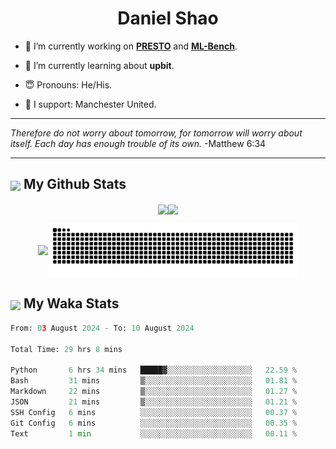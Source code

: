 

<h1 align="center">Daniel Shao</h1>

- 🐒 I’m currently working on **[PRESTO](https://github.com/IDEA-XL/PRESTO)** and **[ML-Bench](https://github.com/gersteinlab/ML-bench)**.

- 🥹 I’m currently learning about **upbit**.

- 😇 Pronouns: He/His.

- 🦧 I support: Manchester United.

---

<i> Therefore do not worry about tomorrow, for tomorrow will worry about itself. Each day has enough trouble of its own. </i> -Matthew 6:34

---

<h2><img src="https://emojis.slackmojis.com/emojis/images/1579216111/7550/pikachu_wave.gif?1579216111" align="center" width="28" /> My Github Stats</h2>

<p align="center"><img align="center" src = "https://github-readme-stats.vercel.app/api?username=super-dainiu&show_icons=true&count_private=true&theme=tokyonight&hide=issues&line_height=30" width="400px"><img align="center" src = "https://github-readme-streak-stats.herokuapp.com/?user=super-dainiu&theme=tokyonight" width="400px"></p>

<p align="center"><img align="center" width="400px" src="https://github-readme-stats.vercel.app/api/top-langs/?username=super-dainiu&layout=compact&theme=tokyonight&hide=html,tex,jupyter%20notebook"><img align="center" width="400px" src="https://github.com/super-dainiu/super-dainiu/blob/output/github-contribution-grid-snake.svg"></p>

<h2><img src="https://emojis.slackmojis.com/emojis/images/1579216111/7550/pikachu_wave.gif?1579216111" align="center" width="28" /> My Waka Stats</h2>

<!--START_SECTION:waka-->

```python
From: 03 August 2024 - To: 10 August 2024

Total Time: 29 hrs 8 mins

Python       6 hrs 34 mins   █████▓░░░░░░░░░░░░░░░░░░░   22.59 %
Bash         31 mins         ▒░░░░░░░░░░░░░░░░░░░░░░░░   01.81 %
Markdown     22 mins         ▒░░░░░░░░░░░░░░░░░░░░░░░░   01.27 %
JSON         21 mins         ▒░░░░░░░░░░░░░░░░░░░░░░░░   01.21 %
SSH Config   6 mins          ░░░░░░░░░░░░░░░░░░░░░░░░░   00.37 %
Git Config   6 mins          ░░░░░░░░░░░░░░░░░░░░░░░░░   00.35 %
Text         1 min           ░░░░░░░░░░░░░░░░░░░░░░░░░   00.11 %
```

<!--END_SECTION:waka-->

